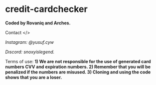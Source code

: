 # credit-cardchecker 
**Coded by Rovaniq and Arches.**

Contact </> 

*Instagram: @yusuf.cyw*

*Dıscord: snoxyislegend.*


Terms of use: 
**1) We are not responsible for the use of generated card numbers CVV and expiration numbers.
2) Remember that you will be penalized if the numbers are misused.
3) Cloning and using the code shows that you are a loser.**


